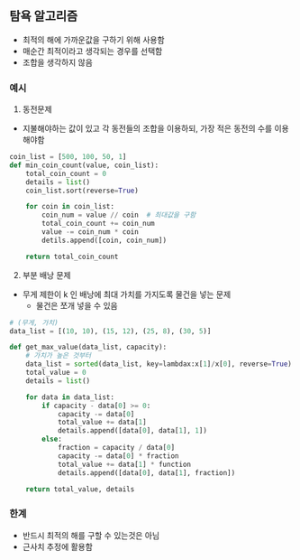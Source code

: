 ## 탐욕 알고리즘

- 최적의 해에 가까운값을 구하기 위해 사용함 
- 매순간 최적이라고 생각되는 경우를 선택함
- 조합을 생각하지 않음 

### 예시

1. 동전문제
- 지불해야하는 값이 있고 각 동전들의 조합을 이용하되, 가장 적은 동전의 수를 이용해야함

```python
coin_list = [500, 100, 50, 1]
def min_coin_count(value, coin_list):
    total_coin_count = 0
    details = list()
    coin_list.sort(reverse=True)

    for coin in coin_list:
        coin_num = value // coin  # 최대값을 구함
        total_coin_count += coin_num
        value -= coin_num * coin
        detils.append([coin, coin_num])

    return total_coin_count
```

2. 부분 배낭 문제
- 무게 제한이 k 인 배낭에 최대 가치를 가지도록 물건을 넣는 문제 
    - 물건은 쪼개 넣을 수 있음

```python
# (무게, 가치)
data_list = [(10, 10), (15, 12), (25, 8), (30, 5)]

def get_max_value(data_list, capacity):
    # 가치가 높은 것부터
    data_list = sorted(data_list, key=lambdax:x[1]/x[0], reverse=True)
    total_value = 0
    details = list()

    for data in data_list:
        if capacity - data[0] >= 0:
            capacity -= data[0]
            total_value += data[1]
            details.append([data[0], data[1], 1])
        else:
            fraction = capacity / data[0]
            capacity -= data[0] * fraction
            total_value += data[1] * function
            details.append([data[0], data[1], fraction])

    return total_value, details
```

### 한계
- 반드시 최적의 해를 구할 수 있는것은 아님
- 근사치 추정에 활용함
